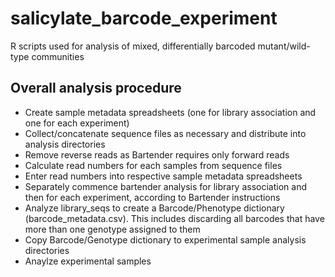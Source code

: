 # salicylate_barcode_experiment
R scripts used for analysis of mixed, differentially barcoded mutant/wild-type communities

## Overall analysis procedure

- Create sample metadata spreadsheets (one for library association and one for each experiment)
- Collect/concatenate sequence files as necessary and distribute into analysis directories
- Remove reverse reads as Bartender requires only forward reads
- Calculate read numbers for each samples from sequence files
- Enter read numbers into respective sample metadata spreadsheets
- Separately commence bartender analysis for library association and then for each experiment, according to Bartender instructions
- Analyze library_seqs to create a Barcode/Phenotype dictionary (barcode_metadata.csv). This includes discarding all barcodes that have more than one genotype assigned to them
- Copy Barcode/Genotype dictionary to experimental sample analysis directories
- Anaylze experimental samples
